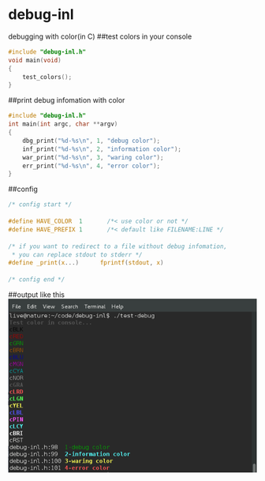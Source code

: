 # debug-inl
debugging with color(in C)
##test colors in your console
```C
#include "debug-inl.h"
void main(void)
{
    test_colors();
}
```
##print debug infomation with color
```C
#include "debug-inl.h"
int main(int argc, char **argv)
{
    dbg_print("%d-%s\n", 1, "debug color");
    inf_print("%d-%s\n", 2, "information color");
    war_print("%d-%s\n", 3, "waring color");
    err_print("%d-%s\n", 4, "error color");
}
```
##config
```C
/* config start */

#define HAVE_COLOR  1       /*< use color or not */
#define HAVE_PREFIX 1       /*< default like FILENAME:LINE */

/* if you want to redirect to a file without debug infomation,
 * you can replace stdout to stderr */
#define _print(x...)      fprintf(stdout, x)

/* config end */
```

##output like this
![](https://github.com/78623842/debug-inl/blob/master/test_colors.png)



